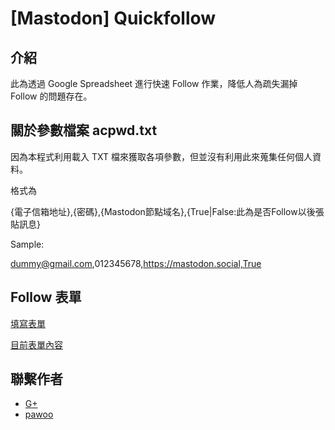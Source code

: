 # [Mastodon] Quickfollow
## 介紹
此為透過 Google Spreadsheet 進行快速 Follow 作業，降低人為疏失漏掉 Follow 的問題存在。

## 關於參數檔案 acpwd.txt
因為本程式利用載入 TXT 檔來獲取各項參數，但並沒有利用此來蒐集任何個人資料。

格式為

{電子信箱地址},{密碼},{Mastodon節點域名},{True|False:此為是否Follow以後張貼訊息}

Sample:

dummy@gmail.com,012345678,https://mastodon.social,True

## Follow 表單
[填寫表單](https://goo.gl/forms/PHrQKaGdDzbN95bm2)

[目前表單內容](https://docs.google.com/spreadsheets/d/1_S9aEfbdd0UcuFNeOdHUrKitWx8zhDeNVrrvqXJM4VM/edit#gid=370910684)

## 聯繫作者

- [G+](https://plus.google.com/+%E5%B1%B1%E7%94%B0%E3%81%8B%E3%81%BF%E3%82%89)
- [pawoo](https://pawoo.net/@h4ru75uk1)